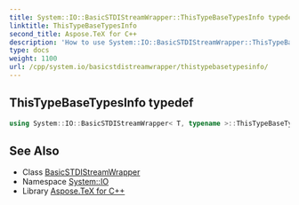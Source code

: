 ```yaml
---
title: System::IO::BasicSTDIStreamWrapper::ThisTypeBaseTypesInfo typedef
linktitle: ThisTypeBaseTypesInfo
second_title: Aspose.TeX for C++
description: 'How to use System::IO::BasicSTDIStreamWrapper::ThisTypeBaseTypesInfo typedef of System::IO::BasicSTDIStreamWrapper class in C++.'
type: docs
weight: 1100
url: /cpp/system.io/basicstdistreamwrapper/thistypebasetypesinfo/
---
```

## ThisTypeBaseTypesInfo typedef




```cpp
using System::IO::BasicSTDIStreamWrapper< T, typename >::ThisTypeBaseTypesInfo =  BaseTypesInfo<BaseType>
```

## See Also

* Class [BasicSTDIStreamWrapper](../)
* Namespace [System::IO](../../)
* Library [Aspose.TeX for C++](../../../)
